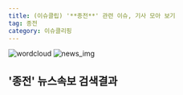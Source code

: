 ```yaml
---
title: (이슈클립) '**종전**' 관련 이슈, 기사 모아 보기
tag: 종전
category: 이슈클리핑
---
```

![wordcloud](https://s3.ap-northeast-2.amazonaws.com/lyrics101-wordcloud/2018-09-19-1537368208.png)
![news_img](https://user-images.githubusercontent.com/42597476/44507050-1206f400-a6e4-11e8-8d98-7ffbfebb353f.png)
## **'**종전**'** 뉴스속보 검색결과

